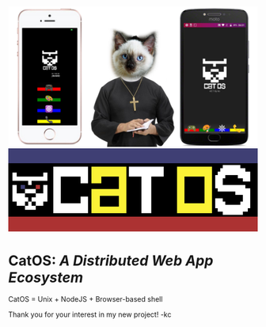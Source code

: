 ![CatOS](https://github.com/kcallow/CatOS/raw/master/CatOS-marriage.png "CatOS, Marriage of iPhone with Android") 
![CatOS](https://github.com/kcallow/CatOS/raw/master/logo.png "CatOS Logo") 
# CatOS: _A Distributed Web App Ecosystem_

CatOS = Unix + NodeJS + Browser-based shell


Thank you for your interest in my new project!
-kc
